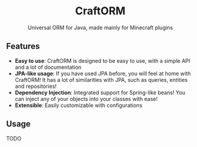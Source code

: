 <div style="text-align: center;">
    <h1>CraftORM</h1>
    Universal ORM for Java, made mainly for Minecraft plugins
</div> 

## Features
- **Easy to use**: CraftORM is designed to be easy to use, with a simple API and a lot of documentation
- **JPA-like usage**: If you have used JPA before, you will feel at home with CraftORM! It has a lot of similarities with JPA,
    such as queries, entities and repositories!
- **Dependency Injection**: Integrated support for Spring-like beans! You can inject any of your objects into your
    classes with ease!
- **Extensible**: Easily customizable with configurations

## Usage
TODO